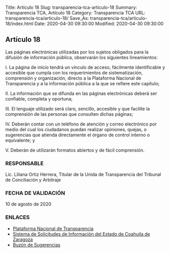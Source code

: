 Title: Artículo 18
Slug: transparencia-tca-articulo-18
Summary: Transparencia TCA, Artículo 18
Category: Transparencia TCA
URL: transparencia-tca/articulo-18/
Save_As: transparencia-tca/articulo-18/index.html
Date: 2020-04-30 09:30:00
Modified: 2020-04-30 09:30:00


## Artículo 18

Las páginas electrónicas utilizadas por los sujetos obligados para la difusión de información pública, observarán los siguientes lineamientos:

I. La página de inicio tendrá un vínculo de acceso, fácilmente identificable y accesible que cumpla con los requerimientos de sistematización, comprensión y organización, directo a la Plataforma Nacional de Transparencia y a la información pública a la que se refiere este capítulo;

II. La información que se difunda en las páginas electrónicas deberá ser confiable, completa y oportuna;

III. El lenguaje utilizado será claro, sencillo, accesible y que facilite la comprensión de las personas que consulten dichas páginas;

IV. Deberán contar con un teléfono de atención y correo electrónico por medio del cual los ciudadanos puedan realizar opiniones, quejas, o sugerencias que atienda directamente el órgano de control interno o equivalente; y

V. Deberán de utilizarán formatos abiertos y de fácil comprensión.

### RESPONSABLE

Lic. Liliana Ortiz Herrera, Titular de la Unida de Transparencia del Tribunal de Conciliación y Arbitraje

### FECHA DE VALIDACIÓN

10 de agosto de 2020

### ENLACES

* [Plataforma Nacional de Transparencia](https://www.plataformadetransparencia.org.mx/web/guest/inicio)
* [Sistema de Solicitudes de Información del Estado de Coahuila de Zaragoza](http://189.254.130.35/infocoahuila/)
* [Buzón de Sugerencias](https://docs.google.com/forms/d/e/1FAIpQLSfIDia75tIVsCu-YW9tPVPo-Vzghj0xrNnZyr3ane4Yo5aNzg/viewform)


